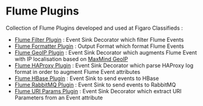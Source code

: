 # Flume Plugins

Collection of Flume Plugins developed and used at Figaro Classifieds :

 * [Flume Filter Plugin](https://github.com/figarocms/flume-plugins/tree/master/flume-filter-plugin) : Event Sink Decorator which filter Flume Events
 * [Flume Formatter Plugin](https://github.com/figarocms/flume-plugins/tree/master/flume-formatter-plugin) : Output Format which format Flume Events
 * [Flume GeoIP Plugin](https://github.com/figarocms/flume-plugins/tree/master/flume-geoip-plugin) : Event Sink Decorator which augments Flume Event with IP localisation based on [MaxMind GeoIP](http://www.maxmind.com/app/ip-location)
 * [Flume HAProxy Plugin](https://github.com/figarocms/flume-plugins/tree/master/flume-haproxy-plugin) : Event Sink Decorator which parse HAProxy log format in order to augment Flume Event attributes
 * [Flume HBase Plugin](https://github.com/figarocms/flume-plugins/tree/master/flume-hbase-plugin) : Event Sink to send events to HBase
 * [Flume RabbitMQ Plugin](https://github.com/figarocms/flume-plugins/tree/master/flume-rabbitmq-plugin) : Event Sink to send events to RabbitMQ  
 * [Flume URI Params Plugin](https://github.com/figarocms/flume-plugins/tree/master/flume-uriparams-plugin) : Event Sink Decorator which extract URI Parameters from an Event attribute

